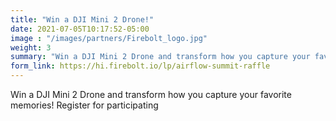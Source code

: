 ```yaml
---
title: "Win a DJI Mini 2 Drone!"
date: 2021-07-05T10:17:52-05:00
image : "/images/partners/Firebolt_logo.jpg"
weight: 3
summary: "Win a DJI Mini 2 Drone and transform how you capture your favorite memories! Register for participating"
form_link: https://hi.firebolt.io/lp/airflow-summit-raffle
---
```


Win a DJI Mini 2 Drone and transform how you capture your favorite memories! Register for participating